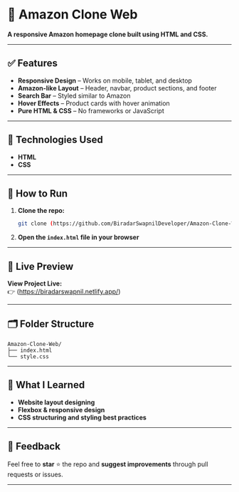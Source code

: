 # 🛒 Amazon Clone Web

**A responsive Amazon homepage clone built using HTML and CSS.**

---

## ✅ Features

- **Responsive Design** – Works on mobile, tablet, and desktop  
- **Amazon-like Layout** – Header, navbar, product sections, and footer  
- **Search Bar** – Styled similar to Amazon  
- **Hover Effects** – Product cards with hover animation  
- **Pure HTML & CSS** – No frameworks or JavaScript  

---

## 🧰 Technologies Used

- **HTML**  
- **CSS**

---

## 🚀 How to Run

1. **Clone the repo:**
   ```bash
   git clone (https://github.com/BiradarSwapnilDeveloper/Amazon-Clone-Web/tree/main)
   ```

2. **Open the `index.html` file in your browser**

---

## 🔗 Live Preview

**View Project Live:**  
👉 (https://biradarswapnil.netlify.app/)

---

## 🗂 Folder Structure

```
Amazon-Clone-Web/
├── index.html
└── style.css
```

---

## 🧠 What I Learned

- **Website layout designing**  
- **Flexbox & responsive design**  
- **CSS structuring and styling best practices**

---

## 💬 Feedback

Feel free to **star** ⭐ the repo and **suggest improvements** through pull requests or issues.  


---
